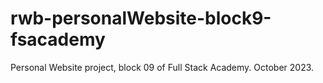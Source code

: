 # rwb-personalWebsite-block9-fsacademy
Personal Website project, block 09 of Full Stack Academy. October 2023. 
